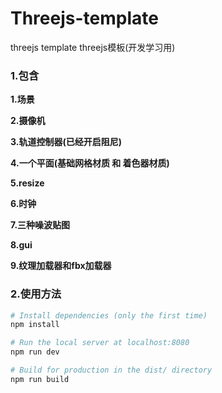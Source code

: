 # Threejs-template
threejs template 
threejs模板(开发学习用)

### 1.**包含**

**1.场景**

**2.摄像机**

**3.轨道控制器(已经开启阻尼)**

**4.一个平面(基础网格材质 和 着色器材质)**

**5.resize**

**6.时钟**

**7.三种噪波贴图**

**8.gui**

**9.纹理加载器和fbx加载器**

### 2.使用方法

```bash
# Install dependencies (only the first time)
npm install

# Run the local server at localhost:8080
npm run dev

# Build for production in the dist/ directory
npm run build
```

